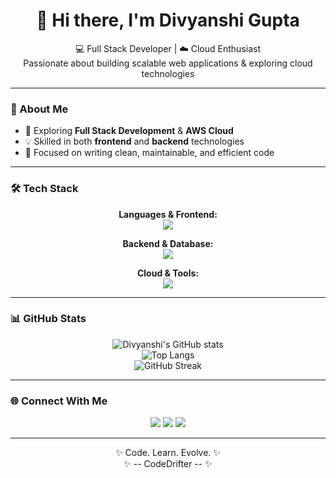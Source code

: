 <h1 align="center">👋 Hi there, I'm Divyanshi Gupta</h1>

<p align="center">
  💻 Full Stack Developer | ☁️ Cloud Enthusiast <br/>
  Passionate about building scalable web applications & exploring cloud technologies
</p>

---

### 🧠 About Me
- 🚀 Exploring **Full Stack Development** & **AWS Cloud**
- 💡 Skilled in both **frontend** and **backend** technologies  
- 🎯 Focused on writing clean, maintainable, and efficient code

---

### 🛠️ Tech Stack

<div align="center">

**Languages & Frontend:**  
<img src="https://skillicons.dev/icons?i=html,css,js,ts,react,nextjs,bootstrap,tailwind" />

**Backend & Database:**  
<img src="https://skillicons.dev/icons?i=nodejs,express,mongodb,java,ejs" />

**Cloud & Tools:**  
<img src="https://skillicons.dev/icons?i=aws,git,github,vscode,postman" />

</div>

---

### 📊 GitHub Stats

<div align="center">
  
![Divyanshi's GitHub stats](https://github-readme-stats.vercel.app/api?username=DivyanshiGupta-18&show_icons=true&theme=radical)  
![Top Langs](https://github-readme-stats.vercel.app/api/top-langs/?username=DivyanshiGupta-18&layout=compact&theme=radical)  
![GitHub Streak](https://streak-stats.demolab.com/?user=DivyanshiGupta-18&theme=radical)

</div>

<!-- ---

### 🧩 LeetCode Progress

 <div align="center">
  
[![LeetCode Badge](https://leetcard.jacoblin.cool/divyanshi_k?theme=dark&font=Roboto&ext=heatmap)](https://leetcode.com/u/divyanshi_k/)

</div> -->

---

### 🌐 Connect With Me

<div align="center">
  
<a href="mailto:guptadivyanshi756@gmail.com"><img src="https://img.shields.io/badge/Email-D14836?style=for-the-badge&logo=gmail&logoColor=white"/></a>
<a href="https://www.linkedin.com/in/divyanshi-gupta18/"><img src="https://img.shields.io/badge/LinkedIn-0077B5?style=for-the-badge&logo=linkedin&logoColor=white"/></a>
<a href="https://github.com/DivyanshiGupta-18"><img src="https://img.shields.io/badge/GitHub-100000?style=for-the-badge&logo=github&logoColor=white"/></a>

</div>

---

<div align="center">
  
✨ Code. Learn. Evolve. ✨  
✨ -- CodeDrifter -- ✨  

</div>
